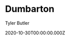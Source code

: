 ---
title: Dumbarton
github: https://github.com/tcbutler320/Jekyll-Theme-Dumbarton
demo: https://dumbarton.netlify.app/index.html
author: Tyler Butler
ssg:
  - Jekyll
cms:
  - Markdown
css:
  - Bootstrap
category:
  - Blog
  - Portfolio
date: 2020-10-30T00:00:00.000Z
description: A Jekyll theme designed for academics, powered by Bootstrap
draft: true
publish_date: '2020-10-30T02:48:49Z'
update_date: '2021-03-02T00:19:24Z'
github_star: 39
github_fork: 41
---
